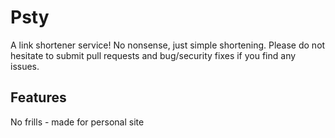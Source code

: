 # Psty

A link shortener service! No nonsense, just simple shortening. Please do not hesitate to submit pull requests and bug/security fixes if you find any issues.


## Features

No frills - made for personal site


